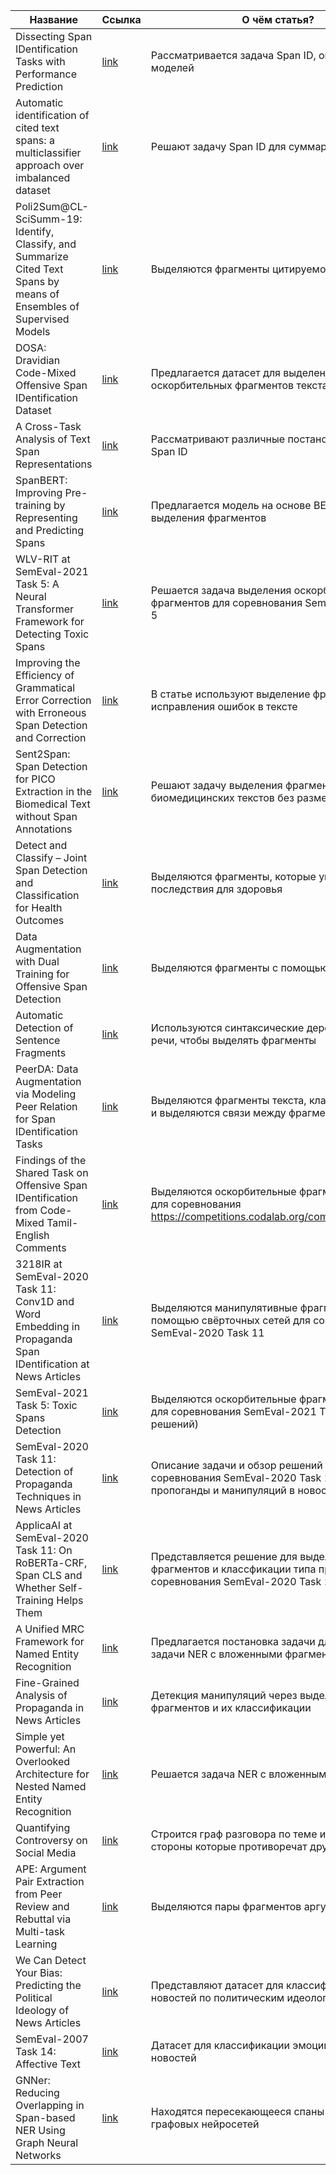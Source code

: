 | Название | Ссылка | О чём статья? |
| -------- | ------ | ----- |
| Dissecting Span IDentification Tasks with Performance Prediction | [link](https://arxiv.org/pdf/2010.02587.pdf) | Рассматривается задача Span ID, оценка качества моделей | BERT Feat LSTM CRF |
| Automatic identification of cited text spans: a multiclassifier approach over imbalanced dataset | [link](https://www.researchgate.net/profile/Chengzhi-Zhang-2/publication/324817301_Automatic_identification_of_cited_text_spans_a_multi-classifier_approach_over_imbalanced_dataset/links/5ae8198a45851588dd7f991d/Automatic-identification-of-cited-text-spans-a-multi-classifier-approach-over-imbalanced-dataset.pdf) | Решают задачу Span ID для суммаризации статей |
| Poli2Sum@CL-SciSumm-19: Identify, Classify, and Summarize Cited Text Spans by means of Ensembles of Supervised Models | [link](https://www.researchgate.net/profile/Moreno-La-Quatra/publication/335079246_Poli2SumCL-SciSumm-19_Identify_Classify_and_Summarize_Cited_Text_Spans_by_means_of_Ensembles_of_Supervised_Models/links/5d4d872d92851cd046afc453/Poli2SumCL-SciSumm-19-Identify-Classify-and-Summarize-Cited-Text-Spans-by-means-of-Ensembles-of-Supervised-Models.pdf) | Выделяются фрагменты цитируемого текста |
| DOSA: Dravidian Code-Mixed Offensive Span IDentification Dataset | [link](https://aclanthology.org/2021.dravidianlangtech-1.2.pdf) | Предлагается датасет для выделения оскорбительных фрагментов текста |
| A Cross-Task Analysis of Text Span Representations | [link](https://arxiv.org/pdf/2006.03866.pdf) | Рассматривают различные постановки задач для Span ID |
| SpanBERT: Improving Pre-training by Representing and Predicting Spans | [link](https://arxiv.org/pdf/1907.10529.pdf) | Предлагается модель на основе BERT для выделения фрагментов | 
| WLV-RIT at SemEval-2021 Task 5: A Neural Transformer Framework for Detecting Toxic Spans | [link](https://arxiv.org/pdf/2104.04630.pdf) | Решается задача выделения оскорбительных фрагментов для соревнования SemEval-2021 Task 5 | 
| Improving the Efficiency of Grammatical Error Correction with Erroneous Span Detection and Correction | [link](https://arxiv.org/pdf/2010.03260.pdf) | В статье используют выделение фрагментов для исправления ошибок в тексте | 
| Sent2Span: Span Detection for PICO Extraction in the Biomedical Text without Span Annotations | [link](https://arxiv.org/pdf/2109.02254.pdf) | Решают задачу выделения фрагментов для биомедицинских текстов без разметки |
| Detect and Classify – Joint Span Detection and Classification for Health Outcomes | [link](https://arxiv.org/pdf/2104.07789.pdf) | Выделяются фрагменты, которые указывают на последствия для здоровья |
| Data Augmentation with Dual Training for Offensive Span Detection | [link](https://aclanthology.org/2022.naacl-main.185.pdf) | Выделяются фрагменты c помощью GPT |
| Automatic Detection of Sentence Fragments | [link](https://aclanthology.org/P15-2099.pdf) | Используются синтаксические деревья и части речи, чтобы выделять фрагменты |
| PeerDA: Data Augmentation via Modeling Peer Relation for Span IDentification Tasks | [link](https://arxiv.org/pdf/2210.08855.pdf) | Выделяются фрагменты текста, классифицируются и выделяются связи между фрагментами текста |
| Findings of the Shared Task on Offensive Span IDentification from Code-Mixed Tamil-English Comments | [link](https://arxiv.org/pdf/2205.06118.pdf) | Выделяются оскорбительные фрагменты в тексте для соревнования https://competitions.codalab.org/competitions/36395 |
| 3218IR at SemEval-2020 Task 11: Conv1D and Word Embedding in Propaganda Span IDentification at News Articles | [link](https://aclanthology.org/2020.semeval-1.225.pdf) | Выделяются манипулятивные фрагменты с помощью свёрточных сетей для соревнования SemEval-2020 Task 11 |
| SemEval-2021 Task 5: Toxic Spans Detection | [link](https://aclanthology.org/2021.semeval-1.6.pdf) | Выделяются оскорбительные фрагменты текста для соревнования SemEval-2021 Task 5 (обзор решений) |
| SemEval-2020 Task 11: Detection of Propaganda Techniques in News Articles | [link](https://aclanthology.org/2020.semeval-1.186.pdf) | Описание задачи и обзор решений для соревнования SemEval-2020 Task 11 - детекция пропоганды и манипуляций в новостях |
| ApplicaAI at SemEval-2020 Task 11: On RoBERTa-CRF, Span CLS and Whether Self-Training Helps Them | [link](https://aclanthology.org/2020.semeval-1.187.pdf) | Представляется решение для выделения фрагментов и классфикации типа пропоганды для соревнования SemEval-2020 Task 11 | 
| A Unified MRC Framework for Named Entity Recognition | [link](https://arxiv.org/pdf/1910.11476.pdf) | Предлагается постановка задачи для решения задачи NER с вложенными фрагментами |
| Fine-Grained Analysis of Propaganda in News Articles | [link](https://arxiv.org/pdf/1910.02517.pdf) | Детекция манипуляций через выделение фрагментов и их классификации |
| Simple yet Powerful: An Overlooked Architecture for Nested Named Entity Recognition | [link](https://aclanthology.org/2022.coling-1.184.pdf) | Решается задача NER с вложенными фрагментами |
| Quantifying Controversy on Social Media | [link](https://arxiv.org/pdf/1507.05224.pdf) | Строится граф разговора по теме и выделяются стороны которые противоречат друг другу |
| APE: Argument Pair Extraction from Peer Review and Rebuttal via Multi-task Learning | [link](https://aclanthology.org/2020.emnlp-main.569.pdf) | Выделяются пары фрагментов аргументации |
| We Can Detect Your Bias: Predicting the Political Ideology of News Articles | [link](https://aclanthology.org/2020.emnlp-main.404.pdf) | Представляют датасет для классификации новостей по политическим идеологиям. |
| SemEval-2007 Task 14: Affective Text | [link](https://aclanthology.org/S07-1013.pdf) | Датасет для классификации эмоций в заголовках новостей |
| GNNer: Reducing Overlapping in Span-based NER Using Graph Neural Networks | [link](https://aclanthology.org/2022.acl-srw.9.pdf) | Находятся пересекающееся спаны с помощью графовых нейросетей |

